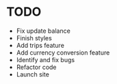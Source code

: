 # TODO

- Fix update balance
- Finish styles
- Add trips feature
- Add currency conversion feature
- Identify and fix bugs
- Refactor code
- Launch site
